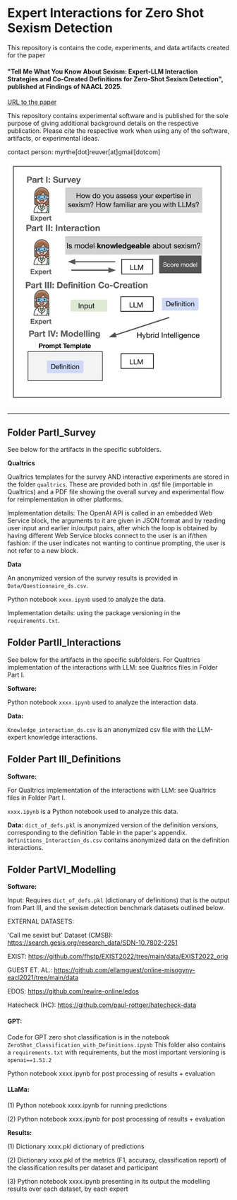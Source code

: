# Expert Interactions for Zero Shot Sexism Detection

This repository is contains the code, experiments, and data artifacts created for the paper 

#### "Tell Me What You Know About Sexism: Expert-LLM Interaction Strategies and Co-Created Definitions for Zero-Shot Sexism Detection", published at Findings of NAACL 2025.
[URL to the paper]()

This repository contains experimental software and is published for the sole purpose of giving additional background details on the respective publication. Please cite the respective work when using any of the software, artifacts, or experimental ideas. 

contact person: myrthe[dot]reuver[at]gmail[dotcom]

![Figure 1 of the paper, displaying the pipeline](https://github.com/myrthereuver/ExpertInteractionsZeroShotSexism/blob/main/Fig1_ModelSexism.png?raw=true)

--------

## Folder PartI_Survey
See below for the artifacts in the specific subfolders. 

**Qualtrics**

Qualtrics templates for the survey AND interactive experiments are stored in the folder `qualtrics`. These are provided both in .qsf file (importable in Qualtrics) and a PDF file showing the overall survey and experimental flow for reimplementation in other platforms. 

Implementation details: The OpenAI API is called in an embedded Web Service block, the arguments to it are given in JSON format and by reading user input and earlier in/output pairs, after which the loop is obtained by having different Web Service blocks connect to the user is an if/then fashion: if the user indicates not wanting to continue prompting, the user is not refer to a new block.

**Data** 

An anonymized version of the survey results is provided in `Data/Questionnaire_ds.csv`.

Python notebook `xxxx.ipynb` used to analyze the data.

Implementation details: using the package versioning in the `requirements.txt`.

## Folder PartII_Interactions
See below for the artifacts in the specific subfolders. 
For Qualtrics implementation of the interactions with LLM: see Qualtrics files in Folder Part I. 

**Software:** 

Python notebook `xxxx.ipynb` used to analyze the interaction data.

**Data:** 

`Knowledge_interaction_ds.csv` is an anonymized csv file with the LLM-expert knowledge interactions.

## Folder Part III_Definitions
**Software:** 

For Qualtrics implementation of the interactions with LLM: see Qualtrics files in Folder Part I. 

`xxxx.ipynb` is a Python notebook used to analyze this data.

**Data:** 
`dict_of_defs.pkl` is anonymized version of the definition versions, corresponding to the definition Table in the paper's appendix.
`Definitions_Interaction_ds.csv` contains anonymized data on the definition interactions. 


## Folder PartVI_Modelling
**Software:** 

Input: Requires `dict_of_defs.pkl` (dictionary of definitions) that is the output from Part III, and the sexism detection benchmark datasets outlined below. 

EXTERNAL DATASETS:

'Call me sexist but' Dataset (CMSB): https://search.gesis.org/research_data/SDN-10.7802-2251

EXIST: https://github.com/fhstp/EXIST2022/tree/main/data/EXIST2022_orig

GUEST ET. AL.: https://github.com/ellamguest/online-misogyny-eacl2021/tree/main/data

EDOS: https://github.com/rewire-online/edos

Hatecheck (HC): https://github.com/paul-rottger/hatecheck-data


#### GPT: 
Code for GPT zero shot classification is in the notebook `ZeroShot_Classification_with_Definitions.ipynb`
This folder also contains a `requirements.txt` with requirements, but the most important versioning is `openai==1.51.2`

Python notebook xxxx.ipynb for post processing of results + evaluation

#### LLaMa:
(1) Python notebook xxxx.ipynb for running predictions

(2) Python notebook xxxx.ipynb for post processing of results + evaluation

**Results:**

(1) Dictionary xxxx.pkl dictionary of predictions

(2) Dictionary xxxx.pkl of the metrics (F1, accuracy, classification report) of the classification results per dataset and participant

(3) Python notebook xxxx.ipynb presenting in its output the modelling results over each dataset, by each expert
